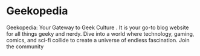 # Geekopedia
Geekopedia: Your Gateway to Geek Culture . It is your go-to blog website for all things geeky and nerdy. Dive into a world where technology, gaming, comics, and sci-fi collide to create a universe of endless fascination.  Join the community
